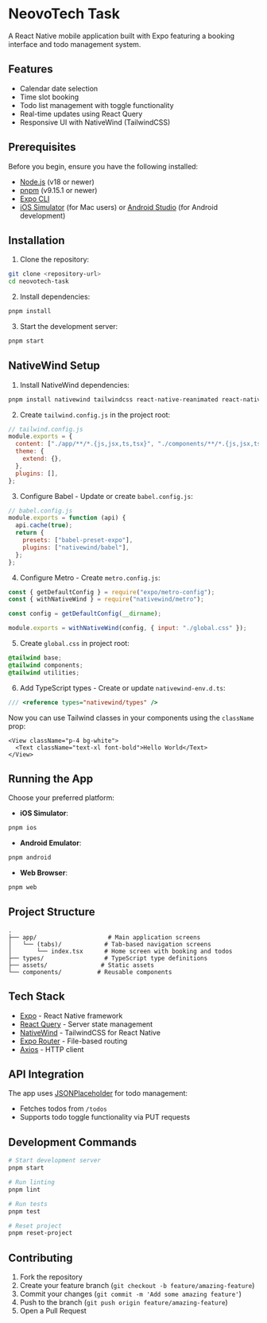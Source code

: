 # NeovoTech Task

A React Native mobile application built with Expo featuring a booking interface and todo management system.

## Features

- Calendar date selection
- Time slot booking
- Todo list management with toggle functionality
- Real-time updates using React Query
- Responsive UI with NativeWind (TailwindCSS)

## Prerequisites

Before you begin, ensure you have the following installed:

- [Node.js](https://nodejs.org/) (v18 or newer)
- [pnpm](https://pnpm.io/) (v9.15.1 or newer)
- [Expo CLI](https://docs.expo.dev/get-started/installation/)
- [iOS Simulator](https://developer.apple.com/xcode/) (for Mac users) or [Android Studio](https://developer.android.com/studio) (for Android development)

## Installation

1. Clone the repository:

```bash
git clone <repository-url>
cd neovotech-task
```

2. Install dependencies:

```bash
pnpm install
```

3. Start the development server:

```bash
pnpm start
```

## NativeWind Setup

1. Install NativeWind dependencies:

```bash
pnpm install nativewind tailwindcss react-native-reanimated react-native-safe-area-context
```

2. Create `tailwind.config.js` in the project root:

```js
// tailwind.config.js
module.exports = {
  content: ["./app/**/*.{js,jsx,ts,tsx}", "./components/**/*.{js,jsx,ts,tsx}"],
  theme: {
    extend: {},
  },
  plugins: [],
};
```

3. Configure Babel - Update or create `babel.config.js`:

```js
// babel.config.js
module.exports = function (api) {
  api.cache(true);
  return {
    presets: ["babel-preset-expo"],
    plugins: ["nativewind/babel"],
  };
};
```

4. Configure Metro - Create `metro.config.js`:

```js
const { getDefaultConfig } = require("expo/metro-config");
const { withNativeWind } = require("nativewind/metro");

const config = getDefaultConfig(__dirname);

module.exports = withNativeWind(config, { input: "./global.css" });
```

5. Create `global.css` in project root:

```css
@tailwind base;
@tailwind components;
@tailwind utilities;
```

6. Add TypeScript types - Create or update `nativewind-env.d.ts`:

```ts
/// <reference types="nativewind/types" />
```

Now you can use Tailwind classes in your components using the `className` prop:

```tsx
<View className="p-4 bg-white">
  <Text className="text-xl font-bold">Hello World</Text>
</View>
```

## Running the App

Choose your preferred platform:

- **iOS Simulator**:

```bash
pnpm ios
```

- **Android Emulator**:

```bash
pnpm android
```

- **Web Browser**:

```bash
pnpm web
```

## Project Structure

```
.
├── app/                    # Main application screens
│   └── (tabs)/            # Tab-based navigation screens
│       └── index.tsx      # Home screen with booking and todos
├── types/                 # TypeScript type definitions
├── assets/               # Static assets
└── components/          # Reusable components
```

## Tech Stack

- [Expo](https://expo.dev/) - React Native framework
- [React Query](https://tanstack.com/query/latest) - Server state management
- [NativeWind](https://www.nativewind.dev/) - TailwindCSS for React Native
- [Expo Router](https://expo.github.io/router/docs/) - File-based routing
- [Axios](https://axios-http.com/) - HTTP client

## API Integration

The app uses [JSONPlaceholder](https://jsonplaceholder.typicode.com/) for todo management:

- Fetches todos from `/todos`
- Supports todo toggle functionality via PUT requests

## Development Commands

```bash
# Start development server
pnpm start

# Run linting
pnpm lint

# Run tests
pnpm test

# Reset project
pnpm reset-project
```

## Contributing

1. Fork the repository
2. Create your feature branch (`git checkout -b feature/amazing-feature`)
3. Commit your changes (`git commit -m 'Add some amazing feature'`)
4. Push to the branch (`git push origin feature/amazing-feature`)
5. Open a Pull Request
